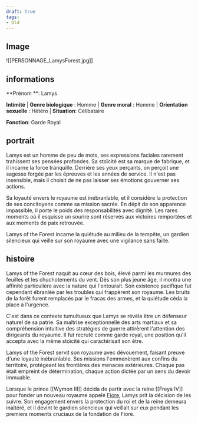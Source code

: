 ```yaml
---
draft: true
tags:
- Old
---
```


## Image
![[PERSONNAGE_LamysForest.jpg]]

## informations
**Prénom **: Lamys

**Intimité**
| **Genre biologique** : Homme
| **Genre moral** : Homme
| **Orientation sexuelle** : Hétéro
| **Situation**: Célibataire

**Fonction**: Garde Royal
## portrait
Lamys est un homme de peu de mots, ses expressions faciales rarement trahissent ses pensées profondes. Sa stoïcité est sa marque de fabrique, et il incarne la force tranquille. Derrière ses yeux perçants, on perçoit une sagesse forgée par les épreuves et les années de service. Il n'est pas insensible, mais il choisit de ne pas laisser ses émotions gouverner ses actions.

Sa loyauté envers le royaume est inébranlable, et il considère la protection de ses concitoyens comme sa mission sacrée. En dépit de son apparence impassible, il porte le poids des responsabilités avec dignité. Les rares moments où il esquisse un sourire sont réservés aux victoires remportées et aux moments de paix retrouvée.

Lamys of the Forest incarne la quiétude au milieu de la tempête, un gardien silencieux qui veille sur son royaume avec une vigilance sans faille.
## histoire
Lamys of the Forest naquit au cœur des bois, élevé parmi les murmures des feuilles et les chuchotements du vent. Dès son plus jeune âge, il montra une affinité particulière avec la nature qui l'entourait. Son existence pacifique fut cependant ébranlée par les troubles qui frappèrent son royaume. Les bruits de la forêt furent remplacés par le fracas des armes, et la quiétude céda la place à l'urgence.

C'est dans ce contexte tumultueux que Lamys se révéla être un défenseur naturel de sa patrie. Sa maîtrise exceptionnelle des arts martiaux et sa compréhension intuitive des stratégies de guerre attirèrent l'attention des dirigeants du royaume. Il fut recruté comme garde royal, une position qu'il accepta avec la même stoïcité qui caractérisait son être.

Lamys of the Forest servit son royaume avec dévouement, faisant preuve d'une loyauté inébranlable. Ses missions l'emmenèrent aux confins du territoire, protégeant les frontières des menaces extérieures. Chaque pas était empreint de détermination, chaque action dictée par un sens du devoir immuable.

Lorsque le prince [[Wymon III]] décida de partir avec la reine [[Freya IV]] pour fonder un nouveau royaume appelé [Fiore](Fiore.md), Lamys prit la décision de les suivre. Son engagement envers la protection du roi et de la reine demeura inaltéré, et il devint le gardien silencieux qui veillait sur eux pendant les premiers moments cruciaux de la fondation de Fiore.